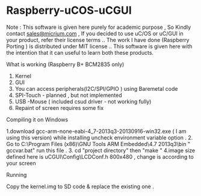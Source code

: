 # Raspberry-uCOS-uCGUI


Note : This software is given here purely for academic purpose , So Kindly contact sales@micrium.com   , If you decided to use uC/OS or uC/GUI in your product, refer their license terms ..   The work I have done (Raspberry Porting ) is distributed under MIT license ..  This software is given here with the intention that it can useful to learn both these products.  


What is working  (Raspberry B+ BCM2835 only)

1. Kernel 
2. GUI  
3. You can access  peripherals(I2C/SPI/GPIO ) using Baremetal code
4. SPI-Touch  - planned , but not implemented 
5. USB -Mouse ( included csud driver - not working fully)
6. Repaint of screen requires some fix

Compiling it on Windows 

1.download  gcc-arm-none-eabi-4_7-2013q3-20130916-win32.exe  ( I am using this version)
while installing uncheck environment variable option . 
2.  Go to  C:\Program Files (x86)\GNU Tools ARM Embedded\4.7 2013q3\bin     " gccvar.bat"  run this file .
3. cd "project directory"   then "make " 
4.image size defined here is  uCGUI\Config\LCDConf.h   800x480 , change is according to your screen

Running 

Copy the kernel.img to SD code & replace the existing one .
